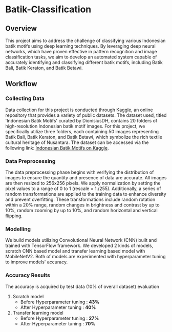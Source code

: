 # Batik-Classification

## Overview 
This project aims to address the challenge of classifying various Indonesian batik motifs using deep learning techniques. By leveraging deep neural networks, which have proven effective in pattern recognition and image classification tasks, we aim to develop an automated system capable of accurately identifying and classifying different batik motifs, including Batik Bali, Batik Keraton, and Batik Betawi.

## Workflow

### Collecting Data 
Data collection for this project is conducted through Kaggle, an online repository that provides a variety of public datasets. The dataset used, titled 'Indonesian Batik Motifs' curated by DionisiusDH, contains 20 folders of high-resolution Indonesian batik motif images. For this project, we specifically utilize three folders, each containing 50 images representing Batik Bali, Batik Keraton, and Batik Betawi, which symbolize the rich textile cultural heritage of Nusantara. The dataset can be accessed via the following link: [Indonesian Batik Motifs on Kaggle](https://www.kaggle.com/datasets/dionisiusdh/indonesian-batik-motif).

### Data Preprocessing
The data preprocessing phase begins with verifying the distribution of images to ensure the quantity and presence of data are accurate. All images are then resized to 256x256 pixels. We apply normalization by setting the pixel values to a range of 0 to 1 (rescale = 1./255). Additionally, a series of random transformations are applied to the training data to enhance diversity and prevent overfitting. These transformations include random rotation within a 20% range, random changes in brightness and contrast by up to 10%, random zooming by up to 10%, and random horizontal and vertical flipping.

### Modelling 
We build models utilizing Convolutional Neural Network (CNN) built and trained with TensorFlow framework. We developed 2 kinds of models, scratch CNN based model and transfer learning based model with MobileNetV2. Both of models are experimented with hyperparameter tuning to improve models' accuracy.

### Accuracy Results 
The accuracy is acquired by test data (10% of overall dataset) evaluation
1. Scratch model
   - Before Hyperparameter tuning : **43%**
   - After Hyperparameter tuning : **40%**
3. Transfer learning model
   - Before Hyperparameter tuning : **27%**
   - After Hyperparameter tuning : **70%**


